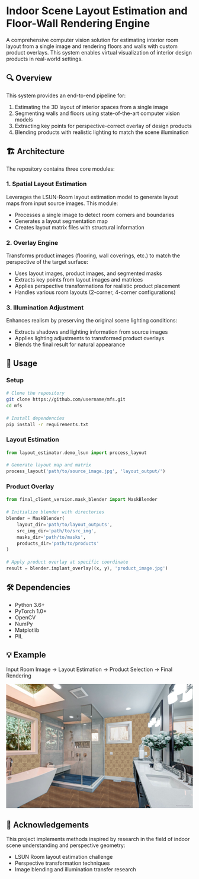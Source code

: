 # Indoor Scene Layout Estimation and Floor-Wall Rendering Engine

A comprehensive computer vision solution for estimating interior room layout from a single image and rendering floors and walls with custom product overlays. This system enables virtual visualization of interior design products in real-world settings.

## 🔍 Overview

This system provides an end-to-end pipeline for:
1. Estimating the 3D layout of interior spaces from a single image
2. Segmenting walls and floors using state-of-the-art computer vision models
3. Extracting key points for perspective-correct overlay of design products
4. Blending products with realistic lighting to match the scene illumination

## 🏗️ Architecture

The repository contains three core modules:

### 1. Spatial Layout Estimation

Leverages the LSUN-Room layout estimation model to generate layout maps from input source images. This module:
- Processes a single image to detect room corners and boundaries
- Generates a layout segmentation map
- Creates layout matrix files with structural information

### 2. Overlay Engine

Transforms product images (flooring, wall coverings, etc.) to match the perspective of the target surface:
- Uses layout images, product images, and segmented masks
- Extracts key points from layout images and matrices 
- Applies perspective transformations for realistic product placement
- Handles various room layouts (2-corner, 4-corner configurations)

### 3. Illumination Adjustment

Enhances realism by preserving the original scene lighting conditions:
- Extracts shadows and lighting information from source images
- Applies lighting adjustments to transformed product overlays
- Blends the final result for natural appearance

## 🚀 Usage

### Setup
```bash
# Clone the repository
git clone https://github.com/username/mfs.git
cd mfs

# Install dependencies
pip install -r requirements.txt
```

### Layout Estimation
```python
from layout_estimator.demo_lsun import process_layout

# Generate layout map and matrix
process_layout('path/to/source_image.jpg', 'layout_output/')
```

### Product Overlay
```python
from final_client_version.mask_blender import MaskBlender

# Initialize blender with directories
blender = MaskBlender(
    layout_dir='path/to/layout_outputs', 
    src_img_dir='path/to/src_img',
    masks_dir='path/to/masks',
    products_dir='path/to/products'
)

# Apply product overlay at specific coordinate
result = blender.implant_overlay((x, y), 'product_image.jpg')
```

## 🛠️ Dependencies

- Python 3.6+
- PyTorch 1.0+
- OpenCV
- NumPy
- Matplotlib
- PIL

## 💡 Example

Input Room Image → Layout Estimation → Product Selection → Final Rendering

![Example Pipeline](outs/test1.jpg)


## 🙏 Acknowledgements

This project implements methods inspired by research in the field of indoor scene understanding and perspective geometry:
- LSUN Room layout estimation challenge
- Perspective transformation techniques
- Image blending and illumination transfer research
